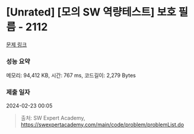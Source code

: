# [Unrated] [모의 SW 역량테스트] 보호 필름 - 2112 

[문제 링크](https://swexpertacademy.com/main/code/problem/problemDetail.do?contestProbId=AV5V1SYKAaUDFAWu) 

### 성능 요약

메모리: 94,412 KB, 시간: 767 ms, 코드길이: 2,279 Bytes

### 제출 일자

2024-02-23 00:05



> 출처: SW Expert Academy, https://swexpertacademy.com/main/code/problem/problemList.do